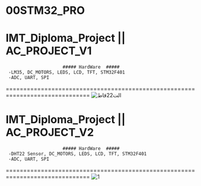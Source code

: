 # 00STM32_PRO

# IMT_Diploma_Project || AC_PROJECT_V1

	                     ##### HardWare  #####
     -LM35, DC_MOTORS, LEDS, LCD, TFT, STM32F401 
     -ADC, UART, SPI
  ==============================================================================
  ![الت22قاط](https://user-images.githubusercontent.com/56202060/211933189-560f846f-2e43-4828-a220-83d6c65f2248.PNG)

# IMT_Diploma_Project || AC_PROJECT_V2

	                     ##### HardWare  #####
     -DHT22 Sensor, DC_MOTORS, LEDS, LCD, TFT, STM32F401 
     -ADC, UART, SPI
  ==============================================================================
  ![1](https://user-images.githubusercontent.com/56202060/211934934-720bfdc1-5f90-4e02-bcdf-c5c9fab825c5.PNG)
